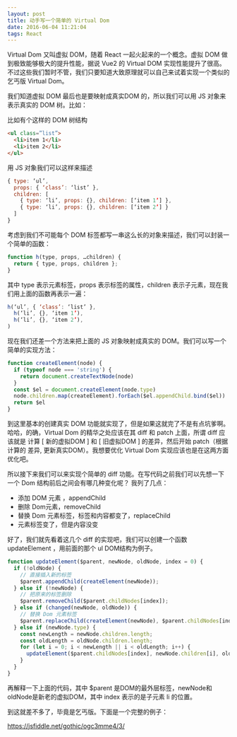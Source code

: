 ```yaml
---
layout: post
title: 动手写一个简单的 Virtual Dom
date: 2016-06-04 11:21:04
tags: React
---
```


Virtual Dom 又叫虚拟 DOM，随着 React 一起火起来的一个概念。虚拟 DOM 做到极致能够极大的提升性能，据说 Vue2 的 Virtual DOM 实现性能提升了很高。不过这些我们暂时不管，我们只要知道大致原理就可以自己来试着实现一个类似的乞丐版 Virtual Dom。

我们知道虚拟 DOM 最后也是要映射成真实DOM 的，所以我们可以用 JS 对象来表示真实的 DOM 树。比如：
 
比如有个这样的 DOM 树结构

```html
<ul class=”list”>
  <li>item 1</li>
  <li>item 2</li>
</ul>
```
用 JS 对象我们可以这样来描述

```js
{ type: ‘ul’, 
  props: { ‘class’: ‘list’ }, 
  children: [
    { type: ‘li’, props: {}, children: [‘item 1’] },
    { type: ‘li’, props: {}, children: [‘item 2’] }
  ] 
}
```

考虑到我们不可能每个 DOM 标签都写一串这么长的对象来描述，我们可以封装一个简单的函数：

```js
function h(type, props, …children) {
  return { type, props, children };
}
```
其中 type 表示元素标签，props 表示标签的属性，children 表示子元素，现在我们用上面的函数再表示一遍：

```js
h(‘ul’, { ‘class’: ‘list’ },
  h(‘li’, {}, ‘item 1’),
  h(‘li’, {}, ‘item 2’),
)
```
现在我们还差一个方法来把上面的 JS 对象映射成真实的 DOM。我们可以写一个简单的实现方法：

```js
function createElement(node) {
  if (typeof node === 'string') {
    return document.createTextNode(node)
  }
  const $el = document.createElement(node.type)
  node.children.map(createElement).forEach($el.appendChild.bind($el))
  return $el
}
```
到这里基本的创建真实 DOM 功能就实现了，但是如果这就完了不是有点坑爹啊。哈哈，的确，Virtual Dom 的精华之处应该在其 diff 和 patch 上面，所谓 diff 应该就是 计算 [ 新的虚拟DOM ] 和 [ 旧虚拟DOM ] 的差异，然后开始 patch（根据计算的 差异, 更新真实DOM）。我想要优化 Virtual Dom 实现应该也是在这两方面优化吧。

所以接下来我们可以来实现个简单的 diff 功能。在写代码之前我们可以先想一下一个 Dom 结构前后之间会有哪几种变化呢？
我列了几点：

-  添加 DOM 元素 ，appendChild
- 删除 Dom元素，removeChild
- 替换 Dom 元素标签，标签和内容都变了，replaceChild
- 元素标签变了，但是内容没变

好了，我们就先看着这几个 diff 的实现吧，我们可以创建一个函数 updateElement ，用前面的那个 ul DOM结构为例子。

```js
function updateElement($parent, newNode, oldNode, index = 0) {
  if (!oldNode) {
    // 直接插入新的标签
    $parent.appendChild(createElement(newNode));
  } else if (!newNode) {
    // 把原来的标签删除
    $parent.removeChild($parent.childNodes[index]);
  } else if (changed(newNode, oldNode)) {
    // 替换 Dom 元素标签
    $parent.replaceChild(createElement(newNode), $parent.childNodes[index]);
  } else if (newNode.type) {
    const newLength = newNode.children.length;
    const oldLength = oldNode.children.length;
    for (let i = 0; i < newLength || i < oldLength; i++) {
      updateElement($parent.childNodes[index], newNode.children[i], oldNode.children[i], i);
    }
  }
}

```

再解释一下上面的代码，其中 $parent 是DOM的最外层标签，newNode和oldNode是新老的虚拟DOM，其中 index 表示的是子元素 li 的位置。

到这就差不多了，毕竟是乞丐版。下面是一个完整的例子：

https://jsfiddle.net/gothic/ogc3mme4/3/